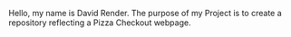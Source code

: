 Hello, my name is David Render. The purpose of my Project is to create a repository reflecting a Pizza Checkout webpage. 